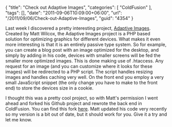 {
	"title": "Check out Adaptive Images",
	"categories": [
		"ColdFusion"
	],
	"tags": [],
	"date": "2011-09-06T10:09:00+06:00",
	"url": "/2011/09/06/Check-out-Adaptive-Images",
	"guid": "4354"
}

Last week I discovered a pretty interesting project, <a href="http://adaptive-images.com/">Adaptive Images</a>. Created by Matt Wilcox, the Adaptive Images project is a PHP based solution for optimizing graphics for different devices. What makes it even more interesting is that it is an entirely passive type system. So for example, you can create a blog post with an image optimized for the desktop, and simply by adding in his code, devices with smaller screens will be fed the smaller more optimized images. This is done making use of .htaccess. Any request for an image (and you can customize where it looks for these images) will be redirected to a PHP script. The script handles resizing images and handles caching very well. On the front end you employ a very small JavaScript snippet (the only change you have to make to the front end) to store the devices size in a cookie. 

I thought this was a pretty cool project, so with Matt's permission I went ahead and forked his Github project and rewrote the back end in ColdFusion. You can find this fork <a href="https://github.com/cfjedimaster/Adaptive-Images">here</a>. Matt updated his code very recently so my version is a bit out of date, but it should work for you. Give it a try and let me know.